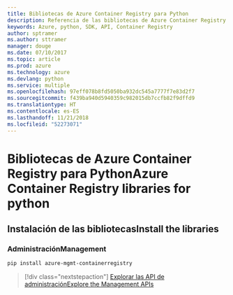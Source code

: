 ```yaml
---
title: Bibliotecas de Azure Container Registry para Python
description: Referencia de las bibliotecas de Azure Container Registry para Python
keywords: Azure, python, SDK, API, Container Registry
author: sptramer
ms.author: sttramer
manager: douge
ms.date: 07/10/2017
ms.topic: article
ms.prod: azure
ms.technology: azure
ms.devlang: python
ms.service: multiple
ms.openlocfilehash: 97eff078b8fd5050ba932dc545a7777f7e83d2f7
ms.sourcegitcommit: f439ba940d5940359c982015db7ccfb82f9dffd9
ms.translationtype: HT
ms.contentlocale: es-ES
ms.lasthandoff: 11/21/2018
ms.locfileid: "52273071"
---
```

# <a name="azure-container-registry-libraries-for-python"></a><span data-ttu-id="7a128-104">Bibliotecas de Azure Container Registry para Python</span><span class="sxs-lookup"><span data-stu-id="7a128-104">Azure Container Registry libraries for python</span></span>

## <a name="install-the-libraries"></a><span data-ttu-id="7a128-105">Instalación de las bibliotecas</span><span class="sxs-lookup"><span data-stu-id="7a128-105">Install the libraries</span></span>


### <a name="management"></a><span data-ttu-id="7a128-106">Administración</span><span class="sxs-lookup"><span data-stu-id="7a128-106">Management</span></span>

```bash
pip install azure-mgmt-containerregistry
```
> [!div class="nextstepaction"]
> [<span data-ttu-id="7a128-107">Explorar las API de administración</span><span class="sxs-lookup"><span data-stu-id="7a128-107">Explore the Management APIs</span></span>](/python/api/overview/azure/containerregistry/management)